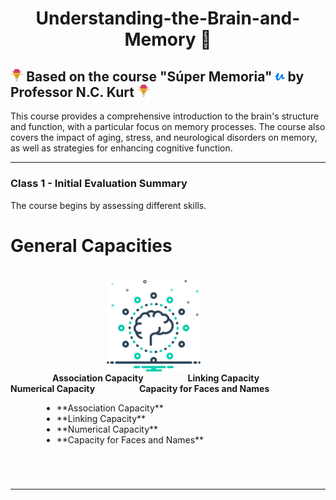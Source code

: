 <h1 align="center">Understanding-the-Brain-and-Memory 💭</h1>

## <a href="https://www.udemy.com/user/nckurt/"><img src="brain.svg" alt="brain" width="4%"></a> Based on the course "Súper Memoria" <a href="https://www.udemy.com/user/nckurt/"><img src="udemy.svg" alt="brain" width="3%"></a> by Professor N.C. Kurt <a href="https://www.udemy.com/user/nckurt/"><img src="brain.svg" alt="brain" width="4%"></a>
This course provides a comprehensive introduction to the brain's structure and function, with a particular focus on memory processes. The course also covers the impact of aging, stress, and neurological disorders on memory, as well as strategies for enhancing cognitive function.

---

### **Class 1 - Initial Evaluation Summary**

The course begins by assessing different skills.

# General Capacities
<br>
<img align="right" width=150px alt="Brain" hspace="200" src="brain (1).svg" />

&nbsp;&nbsp;&nbsp;&nbsp;&nbsp;&nbsp;&nbsp;&nbsp;&nbsp;&nbsp;&nbsp;&nbsp;&nbsp;&nbsp;&nbsp;&nbsp; **Association Capacity**
&nbsp;&nbsp;&nbsp;&nbsp;&nbsp;&nbsp;&nbsp;&nbsp;&nbsp;&nbsp;&nbsp;&nbsp;&nbsp;&nbsp;&nbsp;&nbsp; **Linking Capacity**
&nbsp;&nbsp;&nbsp;&nbsp;&nbsp;&nbsp;&nbsp;&nbsp;&nbsp;&nbsp;&nbsp;&nbsp;&nbsp;&nbsp;&nbsp;&nbsp; **Numerical Capacity**
&nbsp;&nbsp;&nbsp;&nbsp;&nbsp;&nbsp;&nbsp;&nbsp;&nbsp;&nbsp;&nbsp;&nbsp;&nbsp;&nbsp;&nbsp;&nbsp; **Capacity for Faces and Names**

<ul style="margin-left: 50px;">
  <li>**Association Capacity**</li>
  <li>**Linking Capacity**</li>
  <li>**Numerical Capacity**</li>
  <li>**Capacity for Faces and Names**</li>
</ul>

<br>

#

---
